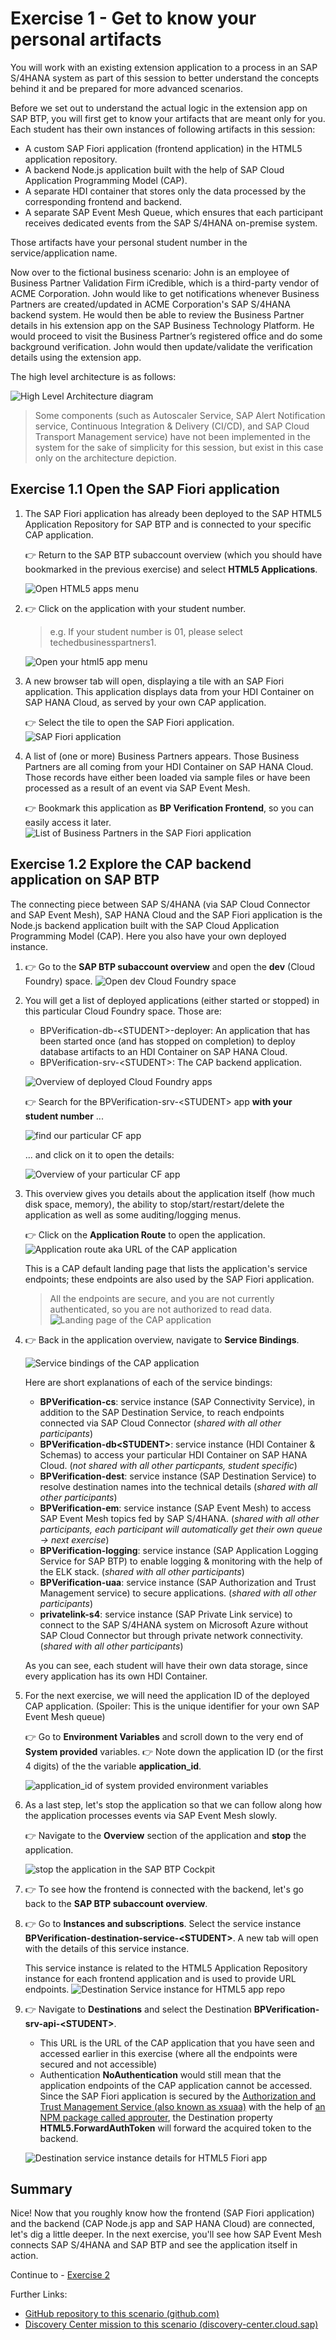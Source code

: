 # Exercise 1 - Get to know your personal artifacts 

You will work with an existing extension application to a process in an SAP S/4HANA system as part of this session to better understand the concepts behind it and be prepared for more advanced scenarios.

Before we set out to understand the actual logic in the extension app on SAP BTP, you will first get to know your artifacts that are meant only for you. Each student has their own instances of following artifacts in this session:

- A custom SAP Fiori application (frontend application) in the HTML5 application repository.
- A backend Node.js application built with the help of SAP Cloud Application Programming Model (CAP).
- A separate HDI container that stores only the data processed by the corresponding frontend and backend.
- A separate SAP Event Mesh Queue, which ensures that each participant receives dedicated events from the SAP S/4HANA on-premise system. 

Those artifacts have your personal student number in the service/application name.

Now over to the fictional business scenario: John is an employee of Business Partner Validation Firm iCredible, which is a third-party vendor of ACME Corporation. John would like to get notifications whenever Business Partners are created/updated in ACME Corporation's SAP S/4HANA backend system. He would then be able to review the Business Partner details in his extension app on the SAP Business Technology Platform. He would proceed to visit the Business Partner’s registered office and do some background verification. John would then update/validate the verification details using the extension app.

The high level architecture is as follows: 

![High Level Architecture diagram](images/highlevel-arch.png)

> Some components (such as Autoscaler Service, SAP Alert Notification service, Continuous Integration & Delivery (CI/CD), and SAP Cloud Transport Management service) have not been implemented in the system for the sake of simplicity for this session, but exist in this case only on the architecture depiction. 

## Exercise 1.1 Open the SAP Fiori application 

1. The SAP Fiori application has already been deployed to the SAP HTML5 Application Repository for SAP BTP and is connected to your specific CAP application. 

    👉 Return to the SAP BTP subaccount overview (which you should have bookmarked in the previous exercise) and select **HTML5 Applications**.

    ![Open HTML5 apps menu](./images/html5-menu.png)

2. 👉 Click on the application with your student number. 
   
    > e.g. If your student number is 01, please select techedbusinesspartners1. 

    ![Open your html5 app menu](./images/listhtml5apps.png) 

3. A new browser tab will open, displaying a tile with an SAP Fiori application. This application displays data from your HDI Container on SAP HANA Cloud, as served by your own CAP application.
   
    👉 Select the tile to open the SAP Fiori application. 
    ![SAP Fiori application](./images/html5-launchpad.png) 

4. A list of (one or more) Business Partners appears. Those Business Partners are all coming from your HDI Container on SAP HANA Cloud. Those records have either been loaded via sample files or have been processed as a result of an event via SAP Event Mesh.
   
    👉 Bookmark this application as **BP Verification Frontend**, so you can easily access it later.
    ![List of Business Partners in the SAP Fiori application](./images/bpapp.png) 

## Exercise 1.2 Explore the CAP backend application on SAP BTP

The connecting piece between SAP S/4HANA (via SAP Cloud Connector and SAP Event Mesh), SAP HANA Cloud and the SAP Fiori application is the Node.js backend application built with the SAP Cloud Application Programming Model (CAP). 
Here you also have your own deployed instance. 

1. 👉 Go to the **SAP BTP subaccount overview** and open the **dev** (Cloud Foundry) space. 
    ![Open dev Cloud Foundry space](./images/devspace.png) 

2. You will get a list of deployed applications (either started or stopped) in this particular Cloud Foundry space. Those are: 

   - BPVerification-db-\<STUDENT>-deployer: An application that has been started once (and has stopped on completion) to deploy database artifacts to an HDI Container on SAP HANA Cloud.
   - BPVerification-srv-\<STUDENT>: The CAP backend application. 

    ![Overview of deployed Cloud Foundry apps](./images/list-of-cf-apps.png) 

    👉 Search for the BPVerification-srv-\<STUDENT> app **with your student number** ...

    ![find our particular CF app](./images/your_backendapp.png) 

    ... and click on it to open the details:

    ![Overview of your particular CF app](./images/backendapp_overview.png) 

3. This overview gives you details about the application itself (how much disk space, memory), the ability to stop/start/restart/delete the application as well as some auditing/logging menus. 

    👉 Click on the **Application Route** to open the application. 
    ![Application route aka URL of the CAP application](./images/application_route.png) 
    
    This is a CAP default landing page that lists the application's service endpoints; these endpoints are also used by the SAP Fiori application. 

    > All the endpoints are secure, and you are not currently authenticated, so you are not authorized to read data. 
    ![Landing page of the CAP application](./images/cap_landingpage.png) 

4. 👉 Back in the application overview, navigate to **Service Bindings**. 
   
    ![Service bindings of the CAP application](./images/service_bindings.png) 

    Here are short explanations of each of the service bindings:

    - **BPVerification-cs**: service instance (SAP Connectivity Service), in addition to the SAP Destination Service, to reach endpoints connected via SAP Cloud Connector (*shared with all other participants*)
    - **BPVerification-db\<STUDENT>**: service instance (HDI Container & Schemas) to access your particular HDI Container on SAP HANA Cloud. (*not shared with all other particpants, student specific*)
    - **BPVerification-dest**: service instance (SAP Destination Service) to resolve destination names into the technical details (*shared with all other participants*)
    - **BPVerification-em**: service instance (SAP Event Mesh) to access SAP Event Mesh topics fed by SAP S/4HANA. (*shared with all other participants, each participant will automatically get their own queue -> next exercise*)
    - **BPVerification-logging**: service instance (SAP Application Logging Service for SAP BTP) to enable logging & monitoring with the help of the ELK stack. (*shared with all other participants*)
    - **BPVerification-uaa**: service instance (SAP Authorization and Trust Management service) to secure applications. (*shared with all other participants*)
    - **privatelink-s4**: service instance (SAP Private Link service) to connect to the SAP S/4HANA system on Microsoft Azure without SAP Cloud Connector but through private network connectivity. (*shared with all other participants*)

    As you can see, each student will have their own data storage, since every application has its own HDI Container. 

5. For the next exercise, we will need the application ID of the deployed CAP application. (Spoiler: This is the unique identifier for your own SAP Event Mesh queue)

    👉 Go to **Environment Variables** and scroll down to the very end of **System provided** variables. 
    👉 Note down the application ID (or the first 4 digits) of the the variable **application_id**.

    ![application_id of system provided environment variables](./images/applicationid_env.png) 

6. As a last step, let's stop the application so that we can follow along how the application processes events via SAP Event Mesh slowly. 

    👉 Navigate to the **Overview** section of the application and **stop** the application. 

    ![stop the application in the SAP BTP Cockpit](./images/stop_app.png) 

7. 👉 To see how the frontend is connected with the backend, let's go back to the **SAP BTP subaccount overview**. 

8. 👉 Go to **Instances and subscriptions**. Select the service instance **BPVerification-destination-service-\<STUDENT>**. A new tab will open with the details of this service instance. 
   
    This service instance is related to the HTML5 Application Repository instance for each frontend application and is used to provide URL endpoints.
    ![Destination Service instance for HTML5 app repo](./images/destservice_instance.png) 

9.  👉 Navigate to **Destinations** and select the Destination **BPVerification-srv-api-\<STUDENT>**. 

    - This URL is the URL of the CAP application that you have seen and accessed earlier in this exercise (where all the endpoints were secured and not accessible)
    - Authentication **NoAuthentication** would still mean that the application endpoints of the CAP application cannot be accessed. Since the SAP Fiori application is secured by the [Authorization and Trust Management Service (also known as xsuaa)](https://github.com/SAP-samples/btp-build-resilient-apps/blob/extension/app/businesspartners/xs-app.json) with the help of [an NPM package called approuter](https://www.npmjs.com/package/@sap/approuter), the Destination property **HTML5.ForwardAuthToken** will forward the acquired token to the backend. 

    ![Destination service instance details for HTML5 Fiori app](./images/destination_forwardtoken.png) 

## Summary

Nice! Now that you roughly know how the frontend (SAP Fiori application) and the backend (CAP Node.js app and SAP HANA Cloud) are connected, let's dig a little deeper. In the next exercise, you'll see how SAP Event Mesh connects SAP S/4HANA and SAP BTP and see the application itself in action.  

Continue to - [Exercise 2](../ex2/README.md)

Further Links: 

* [GitHub repository to this scenario (github.com)](https://github.com/SAP-samples/btp-build-resilient-apps) 
* [Discovery Center mission to this scenario (discovery-center.cloud.sap)](https://discovery-center.cloud.sap/missiondetail/3501/3542/)
